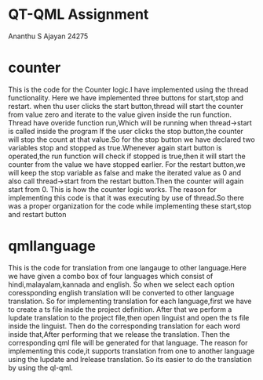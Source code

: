 # QT-QML Assignment
Ananthu S Ajayan
24275
# counter
This is the code for the Counter logic.I have implemented using the thread functionality.
Here we have implemented three buttons for start,stop and restart.
when thu user clicks the start button,thread will start the counter from value zero and iterate to 
the value given inside the run function.
Thread have overide function run,Which will be running when thread->start is called inside the program
If the user clicks the stop button,the counter will stop the count at that value.So for the stop button we have declared 
two variables stop and stopped as true.Whenever again start button is operated,the run function will check if stopped is 
true,then it will start the counter from the value we have stopped earlier.
For the restart button,we will keep the stop variable as false and make the iterated value as 0 and also call 
thread->start from the restart button.Then the counter will again start from 0.
This is how the counter logic works.
The reason for implementing this code is that it was executing by use of thread.So there was a proper 
organization for the code while implementing these start,stop and restart button

# qmllanguage

This is the code for translation from one langauge to other language.Here we have given a combo box of 
four languages which consist of hindi,malayalam,kannada and english.
So when we select each option coressponding english translation will be converted to other language translation.
So for implementing translation for each language,first we have to create a ts file inside the project definition.
After that we perform a lupdate translation to the project file,then open linguist and open the ts file inside the linguist.
Then do the corresponding translation for each word inside that,After performing that we release the translation.
Then the corresponding qml file will be generated for that language.
The reason for implementing this code,it supports translation from one to another language using the lupdate and lrelease translation.
So its easier to do the translation by using the ql-qml.
